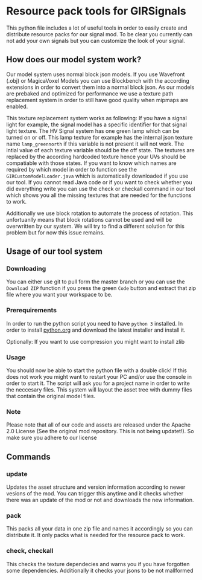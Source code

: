 # Resource pack tools for GIRSignals

This python file includes a lot of useful tools in order to easily create and distribute resource packs for our signal mod. To be clear you currently can not add your own signals but you can customize the look of your signal.

## How does our model system work?

Our model system uses normal block json models. If you use Wavefront (.obj) or MagicaVoxel Models you can use Blockbench with the according extensions in order to convert them into a normal block json. As our models are prebaked and optimized for performance we use a texture path replacement system in order to still have good quality when mipmaps are enabled.

This texture replacement system works as following: If you have a signal light for example, the signal model has a specific identifier for that signal light texture. The HV Signal system has one green lamp which can be turned on or off. This lamp texture for example has the internal json texture name `lamp_greennorth` if this variable is not present it will not work. The intial value of each texture variable should be the off state. The textures are replaced by the according hardcoded texture hence your UVs should be compatiable with those states. If you want to know which names are required by which model in order to function see the `GIRCustomModelLoader.java` which is automatically downloaded if you use our tool. If you cannot read Java code or if you want to check whether you did everything write you can use the check or checkall command in our tool which shows you all the missing textures that are needed for the functions to work.

Additionally we use block rotation to automate the process of rotation. This unfortuanlly means that block rotations cannot be used and will be overwritten by our system. We will try to find a different solution for this problem but for now this issue remains.

## Usage of our tool system

### Downloading

You can either use git to pull form the master branch or you can use the `Download ZIP` function if you press the green `Code` button and extract that zip file where you want your workspace to be.

### Prerequirements

In order to run the python script you need to have `python 3` installed. In order to install [python.org](https://www.python.org/downloads/) and download the latest installer and install it.

Optionally: If you want to use compression you might want to install zlib

### Usage

You should now be able to start the python file with a double click! If this does not work you might want to restart your PC and/or use the console in order to start it. The script will ask you for a project name in order to write the neccesary files. This system will layout the asset tree with dummy files that contain the original model files.

### Note

Please note that all of our code and assets are released under the Apache 2.0 License (See the original mod repository. This is not being updatet!). So make sure you adhere to our license

## Commands

### update

Updates the asset structure and version information according to newer vesions of the mod. You can trigger this anytime and it checks whether there was an update of the mod or not and downloads the new information.

### pack

This packs all your data in one zip file and names it accordingly so you can distribute it. It only packs what is needed for the resource pack to work.

### check, checkall

This checks the texture dependecies and warns you if you have forgotten some dependencies. Additionally it checks your jsons to be not mallformed
